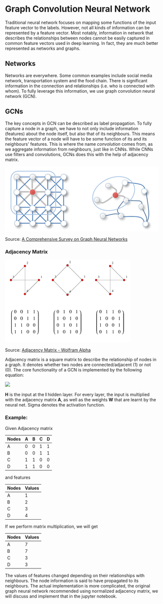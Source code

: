 # Graph Convolution Neural Network

Traditional neural network focuses on mapping some functions of the input feature vector to the labels. However, not all kinds of information can be represented by a feature vector. Most notably, information in network that describes the relationships between nodes cannot be easily captured in common feature vectors used in deep learning. In fact, they are much better represented as networks and graphs. 

## Networks
Networks are everywhere. Some common examples include social media network, transportation system and the food chain. There is significant information in the connection and relationships (i.e. who is connected with whom). To fully leverage this information, we use graph convolution neural network (GCN).

## GCNs
The key concepts in GCN can be described as label propagation. To fully capture a node in a graph, we have to not only include information (features) about the node itself, but also that of its neighbours. This means the feature vector of a node will have to be some function of its and its neighbours' features. This is where the name *convolution* comes from, as we aggregate information from neighbours, just like in CNNs. While CNNs use filters and convolutions, GCNs does this with the help of adjacency matrix.

![](https://github.com/RussH-code/Graph-Convolutional-Neural-Network-GCN/blob/main/gcn1.PNG)

Source: <a href="https://arxiv.org/pdf/1901.00596.pdf">A Comprehensive Survey on Graph Neural Networks</a>

### Adjacency Matrix

![adj matrix](https://github.com/RussH-code/Graph-Convolutional-Neural-Network-GCN/blob/main/adjacency.gif)

Source: <a href="https://mathworld.wolfram.com/AdjacencyMatrix.html">Adjacency Matrix - Wolfram Alpha</a>

Adjacency matrix is a square matrix to describe the relationship of nodes in a graph. It denotes whether two nodes are connected/adjacent (1) or not (0). The core functionality of a GCN is implemented by the following equation:

<img src="https://render.githubusercontent.com/render/math?math={H}^{l+1} = \sigma({W}\hat{A}{H}^{l})">

**H** is the input at the **l** hidden layer. For every layer, the input is multiplied with the adjacency matrix **A**, as well as the weights **W** that are learnt by the neural net. Sigma denotes the activation function. 

### Example: 
Given Adjacency matrix 

Nodes | A | B | C | D
---- | ---- | ---- | ---- | ----
A | 0 | 0 | 1 | 1
B | 0 | 0 | 1 | 1
C | 1 | 1 | 0 | 0
D | 1 | 1 | 0 | 0

and features

Nodes | Values
----- | ------
A | 1
B | 2
C | 3
D | 4

If we perform matrix multiplication, we will get 

Nodes | Values
----- | ------
A | 7
B | 7
C | 3
D | 3

The values of features changed depending on their relationships with neighbours. The node information is said to have propagated to its neighbours. The actual implementation is more complicated, the original graph neural network recommended using normalized adjacency matrix, we will discuss and implement that in the jupyter notebook.

